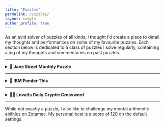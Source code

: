 ```yaml
---
title: "Puzzles"
permalink: /puzzles/
layout: single
author_profile: true
---
```


As an avid solver of puzzles of all kinds, I thought I'd create a place to detail my thoughts and performances on some of my favourite puzzles. Each section below is dedicated to a class of puzzles I solve regularly, containing a log of my thoughts and commentaries on past puzzles.

---

<details>
  <summary><strong>🧩 Jane Street Monthly Puzzle</strong></summary>
  <p>
    I began solving the Jane Street monthly puzzles in February 2024 with my good friend <a href="https://www.linkedin.com/in/frederick-vu-79a970297" target="_blank" rel="noopener noreferrer">Fred Vu</a>, and haven’t missed a month since. These days, I occasionally collaborate with Fred Vu or <a href="https://www.kelly-su.com/" target="_blank" rel="noopener noreferrer">Kelly Su</a>, but I usually solve the puzzles solo.
  </p>
  
  <div><strong>Starting July 2025</strong>, I’ll begin recording:</div>
  <ul>
    <li>My thoughts on the previous month’s puzzle</li>
    <li>Difficulty and enjoyment ratings</li>
    <li>A sometimes rough, sometimes detailed outline of how I approached and solved the puzzle</li>
  </ul>

  <div><strong>Logs:</strong></div>
  <ul style="list-style: none; padding: 0;">
    <li style="display: flex; align-items: center; gap: 0.5em;">
      <span style="display: inline-block; width: 150px; border-bottom: 1px dotted #ccc;">October 2025:</span> 🌐
      <a href="https://www.janestreet.com/puzzles/robot-baseball-index/" target="_blank" rel="noopener noreferrer">Puzzle</a> | 📝
      <a href="/puzzles/jane_street/2025-10/" target="_blank" rel="noopener noreferrer">Log</a>
    </li>
    <li style="display: flex; align-items: center; gap: 0.5em;">
      <span style="display: inline-block; width: 150px; border-bottom: 1px dotted #ccc;">September 2025:</span> 🌐
      <a href="https://www.janestreet.com/puzzles/hooks-11-index/" target="_blank" rel="noopener noreferrer">Puzzle</a> | 📝
      <a href="/puzzles/jane_street/2025-09/" target="_blank" rel="noopener noreferrer">Log</a>
    </li>
    <li style="display: flex; align-items: center; gap: 0.5em;">
      <span style="display: inline-block; width: 150px; border-bottom: 1px dotted #ccc;">August 2025:</span> 🌐
      <a href="https://www.janestreet.com/puzzles/dogs-playing-poker-index/" target="_blank" rel="noopener noreferrer">Puzzle</a> | 📝
      <a href="/puzzles/jane_street/2025-08/" target="_blank" rel="noopener noreferrer">Log</a>
    </li>
    <li style="display: flex; align-items: center; gap: 0.5em;">
      <span style="display: inline-block; width: 150px; border-bottom: 1px dotted #ccc;">July 2025:</span> 🌐
      <a href="https://www.janestreet.com/puzzles/robot-road-trip-index/" target="_blank" rel="noopener noreferrer">Puzzle</a> | 📝
      <a href="/puzzles/jane_street/2025-07/" target="_blank" rel="noopener noreferrer">Log</a>
    </li>
    <li style="display: flex; align-items: center; gap: 0.5em;">
      <span style="display: inline-block; width: 150px; border-bottom: 1px dotted #ccc;">June 2025:</span> 🌐
      <a href="https://www.janestreet.com/puzzles/some-ones-somewhere-index/" target="_blank" rel="noopener noreferrer">Puzzle</a> | 📝
      <a href="/puzzles/jane_street/2025-06/" target="_blank" rel="noopener noreferrer">Log</a>
    </li>
  </ul>
</details>

---

<details>
  <summary><strong>🧮 IBM Ponder This</strong></summary>
  <p>
    I began solving the IBM "Ponder This" monthly puzzles in August 2024, but I solve them less religiously than the Jane Street puzzles. Each of these puzzles also comes with a bonus problem, which is usually a slightly modified or scaled up version of the original. Strangely, the bonus problem seems to range in difficulty from significantly harder than to much easier than the original problem, and I don't solve it every time I solve the base puzzle.
  </p>

  <div><strong>Starting July 2025</strong>, I’ll begin recording:</div>
  <ul>
    <li>The same information as for the Jane Street puzzles, but only when I happen to have solved the previous month's puzzle</li>
  </ul>
  
  <div><strong>Logs:</strong></div>
  <ul style="list-style: none; padding: 0;">
    <li style="display: flex; align-items: center; gap: 0.5em;">
      <span style="display: inline-block; width: 150px; border-bottom: 1px dotted #ccc;">June 2025:</span> 🌐
      <a href="https://research.ibm.com/haifa/ponderthis/challenges/June2025.html" target="_blank" rel="noopener noreferrer">Puzzle</a> | 📝
      <a href="/puzzles/ibm/2025-06" target="_blank" rel="noopener noreferrer">Log</a>
    </li>
  </ul>
</details>

---

<details>
  <summary><strong>🕵️‍♂️ Lovatts Daily Cryptic Crossword</strong></summary>
  <p>
    This is an <a href="https://lovattspuzzles.com/online-puzzles-competitions/daily-cryptic-crossword/" target="_blank" rel="noopener noreferrer">online cryptic crossword</a> from Australia. The art of cryptic crossword solving was originally taught to me by my ninth grade teacher, and has stuck with me ever since. My rule is to never seek outside help; if I don't know the meaning of a word, I have to work it out from context.
  </p>

  <div><strong>Starting July 2025</strong>, I’ll begin recording:</div>
  <ul>
    <li>My solving stats, including longest streak and best time</li>
    <li>The best clues I encounter, including an explanation of their solutions</li>
  </ul>

  <hr>

  <div><strong>Stats:</strong></div>
  <ul>
    <li>Longest solving streak: <strong>1 year (July 26th, 2024 - July 26th, 2025).</strong> As of August 2025, I'm no longer maintaining a solving streak.</li>
    <li>Fastest time: <strong>2 minutes and 12 seconds (rank 5/1154)</strong></li>
  </ul>
  
  <hr>

  <div><strong>Favourite Clues:</strong></div>
  <ul>
    <li>
      <details>
        <summary><strong>Clue:</strong> Where the sea is lamer and the golden undergarment is labrador? (6)</summary>
        <p>
          <strong>Answer:</strong> France<br>
          <strong>Explanation:</strong> Where else would the sea be "la mer" and the golden undergarment be "la bra d'or"?
        </p>
      </details>
    </li>
    <li>
      <details>
        <summary><strong>Clue:</strong> Much more suitable for a pair of punters (6,3,6)</summary>
        <p>
          <strong>Answer:</strong> Better and better<br>
          <strong>Explanation:</strong> In Australia, a "punter" refers to someone who gambles or places bets. As such, a pair of punters can be interpreted as "better and better", which also means "much more suitable".
        </p>
      </details>
    </li>
    <li>
      <details>
        <summary><strong>Clue:</strong> Admission of tardiness in quarantine (7)</summary>
        <p>
          <strong>Answer:</strong> Isolate<br>
          <strong>Explanation:</strong> To admit tardiness would be to say "I'm so late", or, in broken English, "I so late". When spoken aloud, this sounds like "isolate", which also means "quarantine".
        </p>
      </details>
    </li>
    <li>
      <details>
        <summary><strong>Clue:</strong> Apparently, Toohey's in empty encounter (4)</summary>
        <p>
          <strong>Answer:</strong> Meet<br>
          <strong>Explanation:</strong> "Toohey's" (an Australian beer) sounds like "two e's", whereas "empty" sounds like "m-t". So, "Toohey's in empty" describes "two e's in m-t", or "meet", which also means "encounter".
        </p>
      </details>
    </li>
    <li>
      <details>
        <summary><strong>Clue:</strong> Game played by proofreaders in Beijing, we hear (7,8)</summary>
        <p>
          <strong>Answer:</strong> Chinese chequers<br>
          <strong>Explanation:</strong> Proofreaders in Beijing could be described as "Chinese checkers", which sounds like the game "Chinese chequers" (which is the Australian spelling).
        </p>
      </details>
    </li>
    <li>
      <details>
        <summary><strong>Clue:</strong> Frontal lobe said to produce calm? (5,2,4)</summary>
        <p>
          <strong>Answer:</strong> Peace of mind<br>
          <strong>Explanation:</strong> The frontal lobe, being part of the brain, could be described as a "piece of mind". This sounds like "peace of mind", which also means "calm".
        </p>
      </details>
    </li>
    <li>
      <details>
        <summary><strong>Clue:</strong> Signature tune or the tune for egomaniacs? (5,4)</summary>
        <p>
          <strong>Answer:</strong> Theme song<br>
          <strong>Explanation:</strong> The tune for egomaniacs would be "the me song". Joining the first two words gives "theme song", which also means "signature tune".
        </p>
      </details>
    </li>
    <li>
      <details>
        <summary><strong>Clue:</strong> Long live the metropolis in animation (8)</summary>
        <p>
          <strong>Answer:</strong> Vivacity<br>
          <strong>Explanation:</strong> "Long live the metropolis" could be expressed as "viva city" (borrowing "viva" from Spanish). Putting this together gives "vivacity", which also means "animation".
        </p>
      </details>
    </li>
    <li>
      <details>
        <summary><strong>Clue:</strong> Donkey follows hare without tail and finds badger (6)</summary>
        <p>
          <strong>Answer:</strong> Harass<br>
          <strong>Explanation:</strong> "Hare" without its tail would just be "har"; having donkey, or "ass" follow this gives "harass", which also means "badger".
        </p>
      </details>
    </li>
    <li>
      <details>
        <summary><strong>Clue:</strong> In the past, you fellows would be by the Red Sea (5)</summary>
        <p>
          <strong>Answer:</strong> Yemen<br>
          <strong>Explanation:</strong> In the past, "you fellows" could be expressed as "ye men". Putting this together gives "Yemen", which is a country by the Red Sea.
        </p>
      </details>
    </li>
    <li>
      <details>
        <summary><strong>Clue:</strong> A close shave with a grounding (1,4,5)</summary>
        <p>
          <strong>Answer:</strong> A near thing<br>
          <strong>Explanation:</strong> "A grounding" could be interpreted as "an earthing". Inserting a space, this becomes "a near thing", which also means "a close shave".
        </p>
      </details>
    </li>
    <li>
      <details>
        <summary><strong>Clue:</strong> Anticipation over how to increase the height of a building (5,2)</summary>
        <p>
          <strong>Answer:</strong> Build up<br>
          <strong>Explanation:</strong> To "build up" describes how to increase the height of a building, and also means "anticipation".
        </p>
      </details>
    </li>
    <li>
      <details>
        <summary><strong>Clue:</strong> Take the wrong way? (5)</summary>
        <p>
          <strong>Answer:</strong> Steal<br>
          <strong>Explanation:</strong> Nothing fancy here; stealing is quite literally just taking in the wrong way.
        </p>
      </details>
    </li>
    <li>
      <details>
        <summary><strong>Clue:</strong> Honestly seen behind yours (5)</summary>
        <p>
          <strong>Answer:</strong> Truly<br>
          <strong>Explanation:</strong> "Truly" is often seen behind "yours" (as in "yours truly"), and also means "honestly".
        </p>
      </details>
    </li>
    <li>
      <details>
        <summary><strong>Clue:</strong> Glowing coal at end of three months (5)</summary>
        <p>
          <strong>Answer:</strong> Ember<br>
          <strong>Explanation:</strong> "Ember" occurs at the end of three months (September, November, December), and also means "glowing coal".
        </p>
      </details>
    </li>
    <li>
      <details>
        <summary><strong>Clue:</strong> They are great at keeping the orchestra in time with little resistance? (14)</summary>
        <p>
          <strong>Answer:</strong> Superconductor<br>
          <strong>Explanation:</strong> A "super conductor" describes someone who is great at keeping an orchestra in time, and "superconductor" also describes a material with little resistance.
        </p>
      </details>
    </li>
    <li>
      <details>
        <summary><strong>Clue:</strong> Organised supporters for cool disco (3,4)</summary>
        <p>
          <strong>Answer:</strong> Fan club<br>
          <strong>Explanation:</strong> A cool disco could be described as a "fan club", which also means "organised supporters".
        </p>
      </details>
    </li>
    <li>
      <details>
        <summary><strong>Clue:</strong> Integers for anaesthetists (7)</summary>
        <p>
          <strong>Answer:</strong> Numbers<br>
          <strong>Explanation:</strong> "Numbers" can describe both integers and anaeshetists (people who make others numb, i.e. "numb-ers").
        </p>
      </details>
    </li>
    <li>
      <details>
        <summary><strong>Clue:</strong> Type of bars frequented by gymnasts (10)</summary>
        <p>
          <strong>Answer:</strong> Horizontal<br>
          <strong>Explanation:</strong> Just take it literally! "Horizontal bars" is the name of some gymnastics equipment, so these types of bars would be frequented by gymnasts.
        </p>
      </details>
    </li>
    <li>
      <details>
        <summary><strong>Clue:</strong> Looks like a lobster is related to a spider (8)</summary>
        <p>
          <strong>Answer:</strong> Scorpion<br>
          <strong>Explanation:</strong> Just take it literally! A scorpion is something that looks like a lobster but is related to a spider.
        </p>
      </details>
    </li>
    <li>
      <details>
        <summary><strong>Clue:</strong> He tidies up the bed and leaves (8)</summary>
        <p>
          <strong>Answer:</strong> Gardener<br>
          <strong>Explanation:</strong> Just take it literally! A gardener is someone who tidies up the (garden) bed and (fallen) leaves.
        </p>
      </details>
    </li>
    <li>
      <details>
        <summary><strong>Clue:</strong> Relaxed dial (4,4)</summary>
        <p>
          <strong>Answer:</strong> Laid back<br>
          <strong>Explanation:</strong> "Dial" is just "laid" spelled backwards, and could therefore be described as "laid back", which also means "relaxed".
        </p>
      </details>
    </li>
    <li>
      <details>
        <summary><strong>Clue:</strong> Unless (4)</summary>
        <p>
          <strong>Answer:</strong> More<br>
          <strong>Explanation:</strong> "un-less" ought to mean the opposite of "less", which is "more". This isn't really a conventional cryptic clue and nor does it come from Lovatts — I wrote it myself a couple years back and I still think it's kind of nice.
        </p>
      </details>
    </li>
  </ul>
</details>

---

While not exactly a puzzle, I also like to challenge my mental arithmetic abilities on <a href="https://arithmetic.zetamac.com/" target="_blank" rel="noopener noreferrer">Zetamac</a>. My personal best is a score of 120 on the default settings.